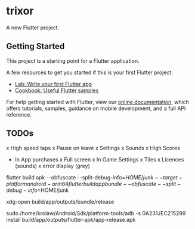 # trixor

A new Flutter project.

## Getting Started

This project is a starting point for a Flutter application.

A few resources to get you started if this is your first Flutter project:

- [Lab: Write your first Flutter app](https://flutter.dev/docs/get-started/codelab)
- [Cookbook: Useful Flutter samples](https://flutter.dev/docs/cookbook)

For help getting started with Flutter, view our
[online documentation](https://flutter.dev/docs), which offers tutorials,
samples, guidance on mobile development, and a full API reference.

## TODOs
x High speed taps
x Pause on leave
x Settings
x Sounds
x High Scores
- In App purchases
x Full screen
x In Game Settings
x Tiles
x Licences (sounds)
x error display (grey)


flutter build apk --obfuscate --split-debug-info=$HOME/junk --target-platform android-arm64
flutter build appbundle --obfuscate --split-debug-info=$HOME/junk

xdg-open build/app/outputs/bundle/release


sudo /home/krolaw/Android/Sdk/platform-tools/adb -s 0A231JEC215299 install build/app/outputs/flutter-apk/app-release.apk